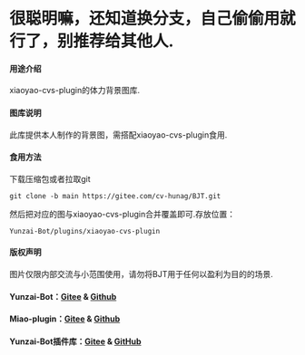 # 很聪明嘛，还知道换分支，自己偷偷用就行了，别推荐给其他人.

#### 用途介绍
xiaoyao-cvs-plugin的体力背景图库.

#### 图库说明
此库提供本人制作的背景图，需搭配xiaoyao-cvs-plugin食用.

#### 食用方法
下载压缩包或者拉取git

```
git clone -b main https://gitee.com/cv-hunag/BJT.git
```

然后把对应的图与xiaoyao-cvs-plugin合并覆盖即可.存放位置：

```
Yunzai-Bot/plugins/xiaoyao-cvs-plugin
```

#### 版权声明
图片仅限内部交流与小范围使用，请勿将BJT用于任何以盈利为目的的场景.

#### Yunzai-Bot：[Gitee](https://gitee.com/Le-niao/Yunzai-Bot) & [Github](https://github.com/Le-niao/Yunzai-Bot)

#### Miao-plugin：[Gitee](https://gitee.com/yoimiya-kokomi/miao-plugin) & [Github](https://github.com/yoimiya-kokomi/miao-plugin)

#### Yunzai-Bot插件库：[Gitee](https://gitee.com/Hikari666/Yunzai-Bot-plugins-index) & [GitHub](https://github.com/HiArcadia/Yunzai-Bot-plugins-index)
